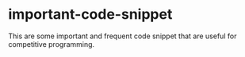 # important-code-snippet
This are some important and frequent code snippet that are useful for competitive programming.
